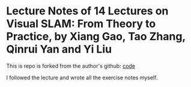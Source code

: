 # Lecture Notes of 14 Lectures on Visual SLAM:  From Theory to Practice, by Xiang Gao, Tao Zhang, Qinrui Yan and Yi Liu

This is repo is forked from the author's github: [code](https://github.com/gaoxiang12/slambook2)

I followed the lecture and wrote all the exercise notes myself.
